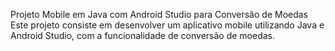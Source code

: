 Projeto Mobile em Java com Android Studio para Conversão de Moedas
Este projeto consiste em desenvolver um aplicativo mobile utilizando Java e Android Studio, com a funcionalidade de conversão de moedas.
